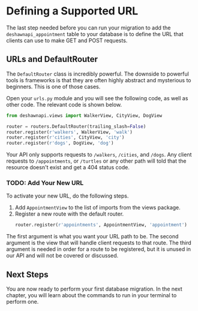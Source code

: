 # Defining a Supported URL

The last step needed before you can run your migration to add the `deshawnapi_appointment` table to your database is to define the URL that clients can use to make GET and POST requests.

## URLs and DefaultRouter

The `DefaultRouter` class is incredibly powerful. The downside to powerful tools is frameworks is that they are often highly abstract and mysterious to beginners. This is one of those cases.

Open your `urls.py` module and you will see the following code, as well as other code. The relevant code is shown below.

```py
from deshawnapi.views import WalkerView, CityView, DogView

router = routers.DefaultRouter(trailing_slash=False)
router.register(r'walkers', WalkerView, 'walk')
router.register(r'cities', CityView, 'city')
router.register(r'dogs', DogView, 'dog')
```

Your API only supports requests to `/walkers`, `/cities`, and `/dogs`. Any client requests to `/appointments`, or `/turtles` or any other path will told that the resource doesn't exist and get a 404 status code.

### TODO: Add Your New URL
To activate your new URL, do the following steps.

1. Add `AppointmentView` to the list of imports from the views package.
2. Register a new route with the default router.
    ```py
    router.register(r'appointments', AppointmentView, 'appointment')
    ```

The first argument is what you want your URL path to be. The second argument is the view that will handle client requests to that route. The third argument is needed in order for a route to be registered, but it is unused in our API and will not be covered or discussed.


## Next Steps

You are now ready to perform your first database migration. In the next chapter, you will learn about the commands to run in your terminal to perform one.
